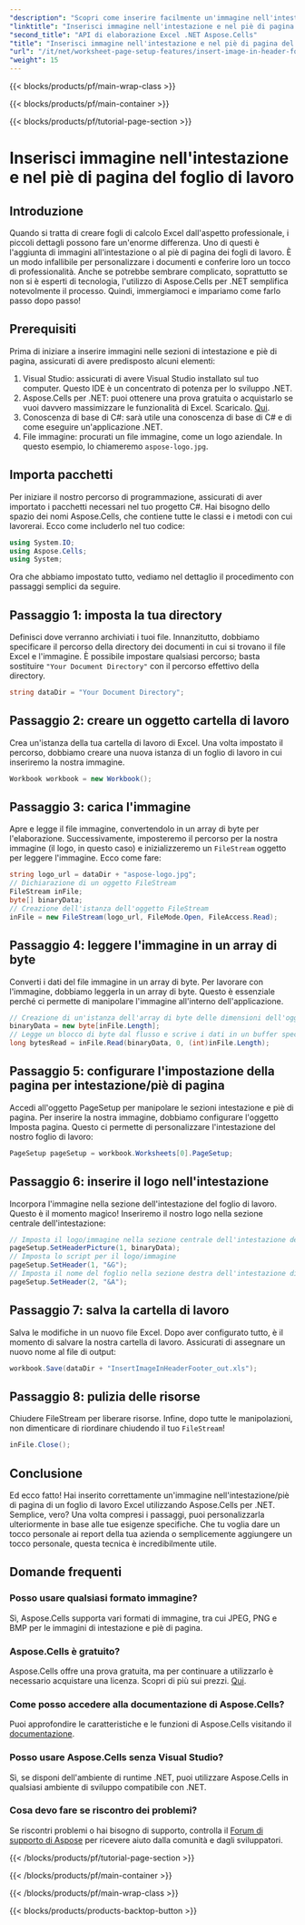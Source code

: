 ```yaml
---
"description": "Scopri come inserire facilmente un'immagine nell'intestazione o nel piè di pagina utilizzando Aspose.Cells per .NET in questa guida completa."
"linktitle": "Inserisci immagine nell'intestazione e nel piè di pagina del foglio di lavoro"
"second_title": "API di elaborazione Excel .NET Aspose.Cells"
"title": "Inserisci immagine nell'intestazione e nel piè di pagina del foglio di lavoro"
"url": "/it/net/worksheet-page-setup-features/insert-image-in-header-footer/"
"weight": 15
---
```


{{< blocks/products/pf/main-wrap-class >}}

{{< blocks/products/pf/main-container >}}

{{< blocks/products/pf/tutorial-page-section >}}

# Inserisci immagine nell'intestazione e nel piè di pagina del foglio di lavoro

## Introduzione
Quando si tratta di creare fogli di calcolo Excel dall'aspetto professionale, i piccoli dettagli possono fare un'enorme differenza. Uno di questi è l'aggiunta di immagini all'intestazione o al piè di pagina dei fogli di lavoro. È un modo infallibile per personalizzare i documenti e conferire loro un tocco di professionalità. Anche se potrebbe sembrare complicato, soprattutto se non si è esperti di tecnologia, l'utilizzo di Aspose.Cells per .NET semplifica notevolmente il processo. Quindi, immergiamoci e impariamo come farlo passo dopo passo!
## Prerequisiti
Prima di iniziare a inserire immagini nelle sezioni di intestazione e piè di pagina, assicurati di avere predisposto alcuni elementi:
1. Visual Studio: assicurati di avere Visual Studio installato sul tuo computer. Questo IDE è un concentrato di potenza per lo sviluppo .NET.
2. Aspose.Cells per .NET: puoi ottenere una prova gratuita o acquistarlo se vuoi davvero massimizzare le funzionalità di Excel. Scaricalo. [Qui](https://releases.aspose.com/cells/net/).
3. Conoscenza di base di C#: sarà utile una conoscenza di base di C# e di come eseguire un'applicazione .NET.
4. File immagine: procurati un file immagine, come un logo aziendale. In questo esempio, lo chiameremo `aspose-logo.jpg`.
## Importa pacchetti
Per iniziare il nostro percorso di programmazione, assicurati di aver importato i pacchetti necessari nel tuo progetto C#. Hai bisogno dello spazio dei nomi Aspose.Cells, che contiene tutte le classi e i metodi con cui lavorerai.
Ecco come includerlo nel tuo codice:
```csharp
using System.IO;
using Aspose.Cells;
using System;
```
Ora che abbiamo impostato tutto, vediamo nel dettaglio il procedimento con passaggi semplici da seguire.
## Passaggio 1: imposta la tua directory
Definisci dove verranno archiviati i tuoi file.
Innanzitutto, dobbiamo specificare il percorso della directory dei documenti in cui si trovano il file Excel e l'immagine. È possibile impostare qualsiasi percorso; basta sostituire `"Your Document Directory"` con il percorso effettivo della directory.
```csharp
string dataDir = "Your Document Directory";
```
## Passaggio 2: creare un oggetto cartella di lavoro
Crea un'istanza della tua cartella di lavoro di Excel.
Una volta impostato il percorso, dobbiamo creare una nuova istanza di un foglio di lavoro in cui inseriremo la nostra immagine. 
```csharp
Workbook workbook = new Workbook();
```
## Passaggio 3: carica l'immagine
Apre e legge il file immagine, convertendolo in un array di byte per l'elaborazione.
Successivamente, imposteremo il percorso per la nostra immagine (il logo, in questo caso) e inizializzeremo un `FileStream` oggetto per leggere l'immagine. Ecco come fare:
```csharp
string logo_url = dataDir + "aspose-logo.jpg";
// Dichiarazione di un oggetto FileStream
FileStream inFile;
byte[] binaryData;
// Creazione dell'istanza dell'oggetto FileStream
inFile = new FileStream(logo_url, FileMode.Open, FileAccess.Read);
```
## Passaggio 4: leggere l'immagine in un array di byte
Converti i dati del file immagine in un array di byte.
Per lavorare con l'immagine, dobbiamo leggerla in un array di byte. Questo è essenziale perché ci permette di manipolare l'immagine all'interno dell'applicazione.
```csharp
// Creazione di un'istanza dell'array di byte delle dimensioni dell'oggetto FileStream
binaryData = new byte[inFile.Length];
// Legge un blocco di byte dal flusso e scrive i dati in un buffer specificato di array di byte.
long bytesRead = inFile.Read(binaryData, 0, (int)inFile.Length);
```
## Passaggio 5: configurare l'impostazione della pagina per intestazione/piè di pagina
Accedi all'oggetto PageSetup per manipolare le sezioni intestazione e piè di pagina.
Per inserire la nostra immagine, dobbiamo configurare l'oggetto Imposta pagina. Questo ci permette di personalizzare l'intestazione del nostro foglio di lavoro:
```csharp
PageSetup pageSetup = workbook.Worksheets[0].PageSetup;
```
## Passaggio 6: inserire il logo nell'intestazione
Incorpora l'immagine nella sezione dell'intestazione del foglio di lavoro.
Questo è il momento magico! Inseriremo il nostro logo nella sezione centrale dell'intestazione:
```csharp
// Imposta il logo/immagine nella sezione centrale dell'intestazione della pagina.
pageSetup.SetHeaderPicture(1, binaryData);
// Imposta lo script per il logo/immagine
pageSetup.SetHeader(1, "&G");
// Imposta il nome del foglio nella sezione destra dell'intestazione di pagina con lo script
pageSetup.SetHeader(2, "&A");
```
## Passaggio 7: salva la cartella di lavoro
Salva le modifiche in un nuovo file Excel.
Dopo aver configurato tutto, è il momento di salvare la nostra cartella di lavoro. Assicurati di assegnare un nuovo nome al file di output:
```csharp
workbook.Save(dataDir + "InsertImageInHeaderFooter_out.xls");
```
## Passaggio 8: pulizia delle risorse
Chiudere FileStream per liberare risorse.
Infine, dopo tutte le manipolazioni, non dimenticare di riordinare chiudendo il tuo `FileStream`!
```csharp
inFile.Close();
```
## Conclusione
Ed ecco fatto! Hai inserito correttamente un'immagine nell'intestazione/piè di pagina di un foglio di lavoro Excel utilizzando Aspose.Cells per .NET. Semplice, vero? Una volta compresi i passaggi, puoi personalizzarla ulteriormente in base alle tue esigenze specifiche. Che tu voglia dare un tocco personale ai report della tua azienda o semplicemente aggiungere un tocco personale, questa tecnica è incredibilmente utile. 
## Domande frequenti
### Posso usare qualsiasi formato immagine?
Sì, Aspose.Cells supporta vari formati di immagine, tra cui JPEG, PNG e BMP per le immagini di intestazione e piè di pagina.
### Aspose.Cells è gratuito?
Aspose.Cells offre una prova gratuita, ma per continuare a utilizzarlo è necessario acquistare una licenza. Scopri di più sui prezzi. [Qui](https://purchase.aspose.com/buy).
### Come posso accedere alla documentazione di Aspose.Cells?
Puoi approfondire le caratteristiche e le funzioni di Aspose.Cells visitando il [documentazione](https://reference.aspose.com/cells/net/).
### Posso usare Aspose.Cells senza Visual Studio?
Sì, se disponi dell'ambiente di runtime .NET, puoi utilizzare Aspose.Cells in qualsiasi ambiente di sviluppo compatibile con .NET.
### Cosa devo fare se riscontro dei problemi?
Se riscontri problemi o hai bisogno di supporto, controlla il [Forum di supporto di Aspose](https://forum.aspose.com/c/cells/9) per ricevere aiuto dalla comunità e dagli sviluppatori.

{{< /blocks/products/pf/tutorial-page-section >}}

{{< /blocks/products/pf/main-container >}}

{{< /blocks/products/pf/main-wrap-class >}}

{{< blocks/products/products-backtop-button >}}